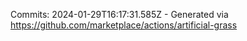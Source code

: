 Commits: 2024-01-29T16:17:31.585Z - Generated via https://github.com/marketplace/actions/artificial-grass
<br>
